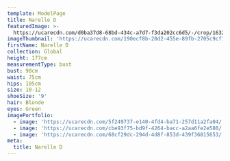 ```yaml
---
template: ModelPage
title: Narelle D
featuredImage: >-
  https://ucarecdn.com/d0ba37d8-68bd-434c-a7d7-f3da202cc6d5/-/crop/1632x859/0,0/-/preview/
imageThumbnail: 'https://ucarecdn.com/190ecf8b-20d2-455e-89fb-2705c9cf1df9/'
firstName: Narelle D
collection: Global
height: 177cm
measurementType: bust
bust: 90cm
waist: 75cm
hips: 105cm
size: 10-12
shoeSize: '9'
hair: Blonde
eyes: Green
imagePortfolio:
  - image: 'https://ucarecdn.com/5f249737-e140-4fd4-ba71-257d11a2fa04/'
  - image: 'https://ucarecdn.com/cbe93f75-bd9f-4264-bacc-a2aa6fe2e580/'
  - image: 'https://ucarecdn.com/68cf29dc-294d-4d8f-853d-439f36815653/'
meta:
  title: Narelle D
---
```


